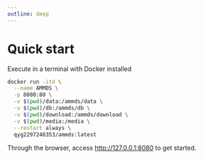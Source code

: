 ```yaml
---
outline: deep
---
```


# Quick start

Execute in a terminal with Docker installed

```sh [docker-cli]
docker run -itd \
  --name AMMDS \
  -p 8080:80 \
  -v $(pwd)/data:/ammds/data \
  -v $(pwd)/db:/ammds/db \
  -v $(pwd)/download:/ammds/download \
  -v $(pwd)/media:/media \
  --restart always \
  qyg2297248353/ammds:latest
```

Through the browser, access http://127.0.0.1:8080 to get started.

<!--@include: ../../snippets/setup-finish.md-->

<!--@include: ../../snippets/copyright.md-->